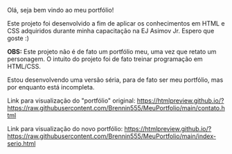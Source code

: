 
Olá, seja bem vindo ao meu portfólio!

Este projeto foi desenvolvido a fim de aplicar os conhecimentos em HTML e CSS adquiridos durante minha capacitação na EJ Asimov Jr. Espero que goste :)

<b>OBS:</b> Este projeto não é de fato um portfólio meu, uma vez que retato um personagem. O intuito do projeto foi de fato treinar programação em HTML/CSS.

Estou desenvolvendo uma versão séria, para de fato ser meu portfólio, mas por enquanto está incompleta.

Link para visualização do "portfólio" original: https://htmlpreview.github.io/?https://raw.githubusercontent.com/Brennin555/MeuPortfolio/main/contato.html

Link para visualização do novo portfólio: https://htmlpreview.github.io/?https://raw.githubusercontent.com/Brennin555/MeuPortfolio/main/index-serio.html
